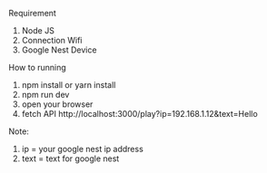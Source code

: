 Requirement
1. Node JS
2. Connection Wifi
3. Google Nest Device


How to running
1. npm install or yarn install
2. npm run dev
3. open your browser
4. fetch API http://localhost:3000/play?ip=192.168.1.12&text=Hello


Note:
1. ip = your google nest ip address
2. text = text for google nest

